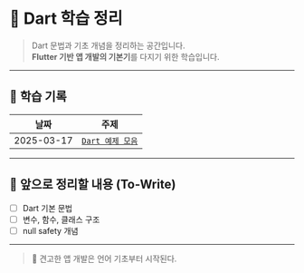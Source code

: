 # 🌱 Dart 학습 정리

> Dart 문법과 기초 개념을 정리하는 공간입니다.  
> **Flutter 기반 앱 개발의 기본기**를 다지기 위한 학습입니다.

---

## 📘 학습 기록

| 날짜         | 주제                       |
|--------------|----------------------------|
| 2025-03-17   | [`Dart 예제 모음`](./2025-03-17_Dart예제.md) |

---

## 📌 앞으로 정리할 내용 (To-Write)

- [ ] Dart 기본 문법
- [ ] 변수, 함수, 클래스 구조
- [ ] null safety 개념

---

> 🧱 견고한 앱 개발은 언어 기초부터 시작된다.